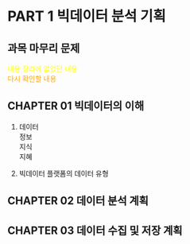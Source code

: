 # PART 1 빅데이터 분석 기획

## 과목 마무리 문제

<span style="color:yellow">내용 정리에 없었던 내용</span>
<br><span style="color:orange">다시 확인할 내용</span>

## CHAPTER 01 빅데이터의 이해

1. 데이터
<br>정보
<br>지식
<br>지혜

2. 빅데이터 플랫폼의 데이터 유형

## CHAPTER 02 데이터 분석 계획

## CHAPTER 03 데이터 수집 및 저장 계획